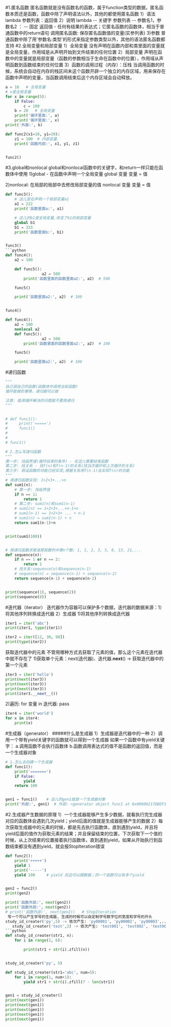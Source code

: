 #1.匿名函数
匿名函数就是没有函数名的函数，属于function类型的数据，匿名函数本质还是函数，函数中除了声明语法以外，其他的都使用匿名函数
1）语法
lambda 参数列表：返回值
2）说明
lambda -- 关键字
参数列表 -- 参数名1，参数名2
： -- 固定
返回值 - 任何有结果的表达式；它匿名函数的函数体，相当于普通函数中的return语句
调用匿名函数: 保存匿名函数值的变量(实参列表)
3)参数
普通函数中除了用'参数名:类型'的形式来指定参数类型以外，其他的语法匿名函数都支持
#2.全局变量和局部变量
1）全局变量
没有声明在函数内部和类里面的变量就是全局变量，作用域是从声明开始到文件结束的任何位置
2）局部变量
声明在函数中的变量就是局部变量（函数的参数相当于生命在函数中的位置），作用域从声明函数到函数结束的任何位置
3）函数的调用过程（内存）：压栈
当调用函数的时候，系统会自动在内存的栈区间未这个函数开辟一个独立的内存区域，用来保存在函数中声明的变量，当函数调用结束后这个内存区域会自动释放。
```python
a = 10   # 全局变量
# x是全局变量
for x in range(5):
    if False:
        c = 100
    b = 20   # 全局变量
    print('循环里面:', a)
    print('循环里面:', x)
print('外面:', b)
```
```python
def func2(x1=10, y1=20):
    z1 = 100  # 内部变量
    print('函数内部:', x1, y1, z1)


func2()
```
#3.global和nonlocal
global和nonlocal函数中的关键字，和return一样只能在函数体中使用
1)global - 在函数中声明一个全局变量
global 变量
变量 = 值

2)nonlocal: 在局部的局部中去修改局部变量的值
nonlocal 变量
变量 = 值
```python
def func3():
    # 这儿是在声明一个局部变量a1
    a1 = 222
    print('函数里面a:', a1)

    # 这儿的b1是全局变量,改变了b1的局部变量
    global b1
    b1 = 333
    print('函数里面b:', b1)


func3()
```python
def func4():
    a2 = 100

    def func5():
                a2 = 500
        print('函数里面的函数里面a2:', a2)  # 500

    func5()

    print('函数里面a2:', a2)  # 100


func4()
```
```python
def func4():
    a2 = 100
    nonlocal a2 
    def func5():
                a2 = 500
        print('函数里面的函数里面a2:', a2)  # 100

    func5()

    print('函数里面a2:', a2)  # 100
```
#递归函数
```python
"""
自己调自己的函数(函数体中调用当前函数)
循环能做的事情，递归都可以做

注意: 能用循环解决的问题就不要用递归
"""


# def func1():
#     print('=====')
#     func1()
#
#
# func1()

# 2.怎么写递归函数
"""
第一步: 找临界值(循环结束的条件) - 在这儿需要结束函数
第二步: 找关系 - 找f(n)和f(n-1)的关系(找当次循环和上次循环的关系)
第三步: 假设函数的功能已经实现,根据关系用f(n-1)去实现f(n)的功能
"""
# 用递归函数实现: 1+2+3+...+n
def sum1(n):
    # 第一步: 找临界值
    if n == 1:
        return 1
    # 第二步: sum1(n)和sum1(n-1)
    # sum1(n) == 1+2+3+...+n-1+n
    # sum1(n-1) == 1+2+3+ ... + n-1
    # sum1(n) = sum1(n-1) + n
    return sum1(n-1)+n


print(sum1(100))


# 用递归函数求斐波那契数列中第n个数: 1, 1, 2, 3, 5, 8, 13, 21,...
def sequence(n):
    if n == 1 or n == 2:
        return 1
    # 找关系:sequence(n)和sequence(n-1)
    # sequence(n) = sequence(n-1) + sequence(n-2)
    return sequence(n-1) + sequence(n-2)


print(sequence(1), sequence(2))
print(sequence(8))
```
#迭代器（iterator）
迭代器作为容器可以保护多个数据，迭代器的数据来源：1）将其他序列转换成迭代器 2）生成器
 1)将其他序列转换成迭代器
```python
iter1 = iter('abc')
print(iter1, type(iter1))

iter2 = iter([12, 30, 90])
print(type(iter2))
```
获取迭代器中的元素
不管用哪种方式去获取了元素的值，那么这个元素在迭代器中就不存在了
1)获取单个元素：next(迭代器)、迭代器.__next__() -> 获取迭代器中的第一个元素
```python
iter3 = iter('hello')
print(next(iter3))
print(next(iter3))
print(next(iter3))
print(iter3.__next__())
```

2)遍历: 
for 变量 in 迭代器:
    pass
```python
iter4 = iter('world')
for x in iter4:
    print(x)
```
#生成器（generator）
#####什么是生成器
1）生成器是迭代器中的一种
2）调用一个带有yield关键字的函数就可以得到一个生成器
如果一个函数中有yield关键字：
a.调用函数不会执行函数体
b.函数调用表达式的值不是函数的返回值，而是一个生成器对象
```python
# 1.怎么去创建一个生成器
def func1():
    print('=======')
    if False:
        yield
    return 100


gen1 = func1()    # 这儿的gen1就是一个生成器对象
print('外部:', gen1)  # 外部: <generator object func1 at 0x00000217DBEF3F48>
```
#2.生成器产生数据的原理
1）一个生成器能够产生多少数据，就看执行完生成器对应的函数体会遇到几次yield；yield后面的值就是生成器能够产生的数据
2）每次获取生成器中的元素的时候，都是先去执行函数体，直到遇到yield，并且将yield后面的值作为获取元素的结果；并且保留结束的位置，下次获取下一个值的时候，从上次结束的位置接着执行函数体，直到遇到yield，如果从开始执行到函数结束都没有遇到yield，就会报StopIteration错误
```python
def func2():
    print('+++++')
    yield 1
    print('-----')
    yield 100     # yield 后边可以跟数据；同一个函数可以有多个yield


gen2 = func2()
print(gen2)

print('函数外部:', next(gen2))
print('函数外部:', next(gen2))
# print('函数外部:', next(gen2))   # StopIteration
 写一个可以产生学号的生成器, 生成的时候可以自定制学号数字位的宽度和学号的开头
study_id_creater('py',5) -> 依次产生: 'py00001', 'py00002', 'py00003',....
   study_id_creater('test',3) -> 依次产生: 'test001', 'test002', 'test003',...
```python
def study_id_creater(str1, n):
    for i in range(1, 6):

        print(str1 + str(i).zfill(n))


study_id_creater('py', 5)
```
```python
def study_id_creater(str1='abc', num=5):
    for i in range(1, num+1):
        yield str1 + str(i).zfill(7 - len(str1))


gen1 = study_id_creater()
print(next(gen1))
print(next(gen1))
print(next(gen1))
print(next(gen1))
print(next(gen1))
```


